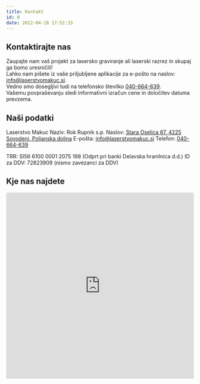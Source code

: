 ```yaml
---
title: Kontakt
id: 8
date: 2012-04-18 17:52:33
---
```


<div class="contact row first">
<div class="col-md-6">
<h2>Kontaktirajte nas</h2>

Zaupajte nam vaš projekt za lasersko graviranje ali laserski razrez in skupaj ga bomo uresničili!</br>Lahko nam pišete iz vaše priljubljene aplikacije za e-pošto na naslov: [info@laserstvomakuc.si](mailto:info@laserstvomakuc.si "info@laserstvomakuc.si").</br> Vedno smo dosegljivi tudi na telefonsko številko <nobr>[040-664-639](tel:+38640664639 "040-664-639")</nobr>.</br> Vašemu povpraševanju sledi informativni izračun cene in določitev datuma prevzema.
</div>

<div class="col-md-6">
<h2>Naši podatki</h2>

Laserstvo Makuc
Naziv: Rok Rupnik s.p.
Naslov: [Stara Oselica 67, 4225 Sovodenj, Poljanska dolina](https://goo.gl/maps/ssiJV4cd5Lr "Stara Oselica 67, 4225 Sovodenj")
E-pošta: [info@laserstvomakuc.si](mailto:info@laserstvomakuc.si "info@laserstvomakuc.si")
Telefon: [040-664-639](tel:+38640664639 "040-664-639")

TRR: SI56 6100 0001 2075 198 (Odprt pri banki Delavska hranilnica d.d.)
ID za DDV: 72823909 (nismo zavezanci za DDV)
</div>
</div>

<div class="contact last">
<h2>Kje nas najdete</h2>
<iframe src="https://www.google.com/maps/embed?pb=!1m18!1m12!1m3!1d2766.851670442678!2d14.051971915578637!3d46.093933979113416!2m3!1f0!2f0!3f0!3m2!1i1024!2i768!4f13.1!3m3!1m2!1s0x477ae7eade87ffab%3A0x47fe15e1a6abcdf9!2sLaserstvo+Makuc!5e0!3m2!1ssl!2ssi!4v1520799677210" frameborder="0" marginwidth="0" marginheight="0" scrolling="no" width="100%" height="500px"></iframe>
</div>